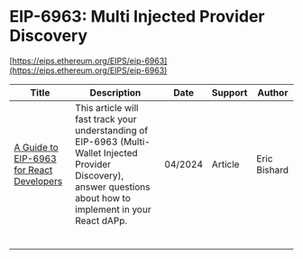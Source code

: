 # EIP-6963: Multi Injected Provider Discovery

[https://eips.ethereum.org/EIPS/eip-6963](https://eips.ethereum.org/EIPS/eip-6963)



| Title                                                        | Description                                                  | Date    | Support | Author       |
| ------------------------------------------------------------ | ------------------------------------------------------------ | ------- | ------- | ------------ |
| [A Guide to EIP-6963 for React Developers](https://hackmd.io/@VydelHxmR0CbKxAe4TjhbQ/BJ9Bf4XD6) | This article will fast track your understanding of EIP-6963 (Multi-Wallet Injected Provider Discovery), answer questions about how to implement in your React dAPp. | 04/2024 | Article | Eric Bishard |
|                                                              |                                                              |         |         |              |
|                                                              |                                                              |         |         |              |
|                                                              |                                                              |         |         |              |
|                                                              |                                                              |         |         |              |
|                                                              |                                                              |         |         |              |
|                                                              |                                                              |         |         |              |

